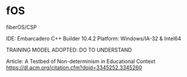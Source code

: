 # fOS
 fiberOS/CSP

 IDE: Embarcadero C++ Builder 10.4.2
 Platform: Windows/IA-32 & Intel64

 TRAINING MODEL ADOPTED: DO TO UNDERSTAND

 Article: A Testbed of Non-determinism in Educational Context
 https://dl.acm.org/citation.cfm?doid=3345252.3345260
